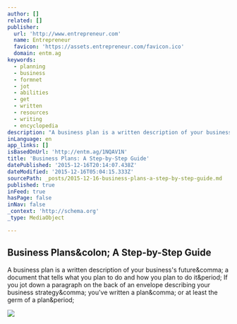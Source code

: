 ```yaml
---
author: []
related: []
publisher:
  url: 'http://www.entrepreneur.com'
  name: Entrepreneur
  favicon: 'https://assets.entrepreneur.com/favicon.ico'
  domain: entm.ag
keywords:
  - planning
  - business
  - formnet
  - jot
  - abilities
  - get
  - written
  - resources
  - writing
  - encyclopedia
description: "A business plan is a written description of your business's future, a document that tells what you plan to do and how you plan to do it. If you jot down a paragraph on the back of an envelope describing your business strategy, you've written a plan, or at least the germ of a plan."
inLanguage: en
app_links: []
isBasedOnUrl: 'http://entm.ag/1NQAV1N'
title: 'Business Plans: A Step-by-Step Guide'
datePublished: '2015-12-16T20:14:07.438Z'
dateModified: '2015-12-16T05:04:15.333Z'
sourcePath: _posts/2015-12-16-business-plans-a-step-by-step-guide.md
published: true
inFeed: true
hasPage: false
inNav: false
_context: 'http://schema.org'
_type: MediaObject

---
```

<article style=""><h1>Business Plans&amp;colon; A Step-by-Step Guide</h1><p>A business plan is a written description of your business's future&amp;comma; a document that tells what you plan to do and how you plan to do it&amp;period; If you jot down a paragraph on the back of an envelope describing your business strategy&amp;comma; you've written a plan&amp;comma; or at least the germ of a plan&amp;period;</p><img src="https://assets.entrepreneur.com/content/3x2/822/20150619223517-steps-stairs-learning-growing-progress.jpeg" /></article>